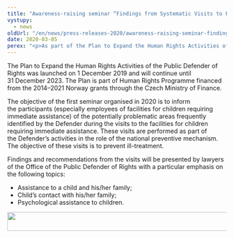 ```yaml
---
title: "Awareness-raising seminar “Findings from Systematic Visits to Facilities for Children Requiring Immediate Assistance”"
vystupy:
  - news
oldUrl: "/en/news/press-releases-2020/awareness-raising-seminar-findings-from-systematic-visits-to-facilities-for-children-requiring-im/"
date: 2020-03-05
perex: "<p>As part of the Plan to Expand the Human Rights Activities of the Public Defender of Rights, the Office of the Public Defender of Rights has launched a series of educational seminars for employees of facilities detaining persons subject to restricted personal freedom.</p>"
---
```


<!-- imported from the old website -->

<p>The Plan to Expand the Human Rights Activities of the Public Defender of Rights was launched on 1 December 2019 and will continue until 31 December 2023. The Plan is part of Human Rights Programme financed from the 2014–2021 Norway grants through the Czech Ministry of Finance.</p> <p>The objective of the first seminar organised in 2020 is to inform the participants (especially employees of facilities for children requiring immediate assistance) of the potentially problematic areas frequently identified by the Defender during the visits to the facilities for children requiring immediate assistance. These visits are performed as part of the Defender’s activities in the role of the national preventive mechanism. The objective of these visits is to prevent ill-treatment.</p> <p>Findings and recommendations from the visits will be presented by lawyers of the Office of the Public Defender of Rights with a particular emphasis on the following topics:</p><ul><li>Assistance to a child and his/her family;</li><li>Child’s contact with his/her family;</li><li>Psychological assistance to children.</li></ul><p><img src="/uploads-import/uploads/RTEmagicC_norway-grants2_04.png.png" width="635" height="43" alt="" /></p>
